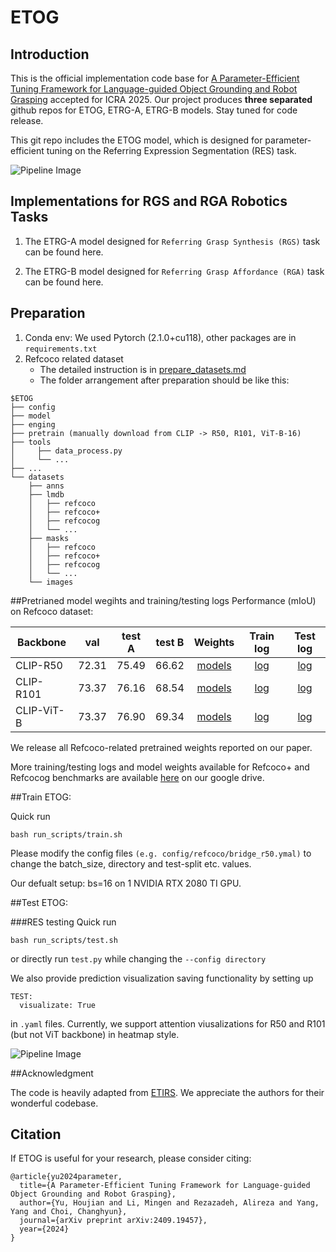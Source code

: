 # ETOG

## Introduction
This is the official implementation code base for [A Parameter-Efficient Tuning Framework for Language-guided Object Grounding and Robot Grasping](https://arxiv.org/pdf/2409.19457) accepted for ICRA 2025. Our project produces **three separated** github repos for ETOG, ETRG-A, ETRG-B models. Stay tuned for code release.

This git repo includes the ETOG model, which is designed for parameter-efficient tuning on the Referring Expression Segmentation (RES) task.

![Pipeline Image](pipeline.png)

## Implementations for RGS and RGA Robotics Tasks

1. The ETRG-A model designed for ```Referring Grasp Synthesis (RGS)``` task can be found here.

2. The ETRG-B model designed for ```Referring Grasp Affordance (RGA)``` task can be found here.


## Preparation
1. Conda env: We used Pytorch (2.1.0+cu118), other packages are in ```requirements.txt```
2. Refcoco related dataset
   - The detailed instruction is in [prepare_datasets.md](tools/prepare_datasets.md)
   - The folder arrangement after preparation should be like this:

```
$ETOG
├── config
├── model
├── enging
├── pretrain (manually download from CLIP -> R50, R101, ViT-B-16)
├── tools
│     ├── data_process.py
│     └── ...
├── ...
└── datasets
    ├── anns
    ├── lmdb
    │   ├── refcoco  
    │   ├── refcoco+
    │   ├── refcocog
    │   └── ...
    ├── masks
    │   ├── refcoco  
    │   ├── refcoco+
    │   ├── refcocog
    │   └── ...
    └── images

```

##Pretrianed model wegihts and training/testing logs
Performance (mIoU) on Refcoco dataset:

| Backbone | val | test A | test B | Weights| Train log | Test log |
| ---- |:-------------:| :-----:|:-----:|:-----:|:-----:|:-----:|
| CLIP-R50 | 72.31  | 75.49 | 66.62 | [models](https://drive.google.com/file/d/1PKhFIGmwyl5O2maI8OoLzHoH_g8-iWPK/view?usp=drive_link) | [log](https://drive.google.com/file/d/1tQAKs1U99we41b5aYy2s0U4VJzPlUy6O/view?usp=drive_link) | [log](https://drive.google.com/file/d/1yqdjzhrthWdJh1hLepqw7f2llPTSLzZo/view?usp=drive_link) |
| CLIP-R101 | 73.37 | 76.16 | 68.54 | [models](https://drive.google.com/file/d/18gUcryjxEmBrCXGjGvu7m4nWb3aJisx0/view?usp=drive_link) | [log](https://drive.google.com/file/d/1IBf-V-InMyO6idr1knptc5dd2v87m14M/view?usp=drive_link) | [log](https://drive.google.com/file/d/14p0E69veYk0qoylbyXa1hkTtuPD8iRyG/view?usp=drive_link) |
| CLIP-ViT-B| 73.37 | 76.90 | 69.34 | [models](https://drive.google.com/file/d/1xOTsdjR4HuknS1VdRSCFqnLtZ2HzK21N/view?usp=drive_link) | [log](https://drive.google.com/file/d/1ApbLv2IKq1Q_IvVKvwMS6ksuKp5xucfW/view?usp=drive_link) | [log](https://drive.google.com/file/d/13bDOxfSoePXqmsyyJVH37BWKNQCEF7gA/view?usp=drive_link) |

We release all Refcoco-related pretrained weights reported on our paper. 

More training/testing logs and model weights available for Refcoco+ and Refcocog benchmarks are available [here](https://drive.google.com/drive/folders/1NDkopub0oL_WTm3TqS4s3htsqPYUTRk9?usp=sharing) on our google drive.

##Train ETOG:

Quick run

```
bash run_scripts/train.sh
```
Please modify the config files ```(e.g. config/refcoco/bridge_r50.ymal)``` to change the batch_size, directory and test-split etc. values.

Our defualt setup: bs=16 on 1 NVIDIA RTX 2080 TI GPU.


##Test ETOG:

###RES testing
Quick run

```
bash run_scripts/test.sh
```
or directly run ```test.py``` while changing the ```--config directory```

We also provide prediction visualization saving functionality by setting up

```
TEST: 
  visualizate: True
``` 
in ```.yaml``` files. Currently, we support attention viusalizations for R50 and R101 (but not ViT backbone) in heatmap style.

![Pipeline Image](attention_map.png)

##Acknowledgment

The code is heavily adapted from [ETIRS](https://github.com/kkakkkka/ETRIS/tree/main). We appreciate the authors for their wonderful codebase.

## Citation

If ETOG is useful for your research, please consider citing:

```
@article{yu2024parameter,
  title={A Parameter-Efficient Tuning Framework for Language-guided Object Grounding and Robot Grasping},
  author={Yu, Houjian and Li, Mingen and Rezazadeh, Alireza and Yang, Yang and Choi, Changhyun},
  journal={arXiv preprint arXiv:2409.19457},
  year={2024}
}
```



